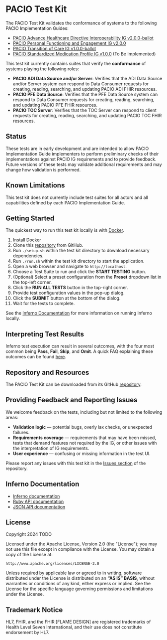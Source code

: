 # PACIO Test Kit

The PACIO Test Kit validates the conformance of systems to the following PACIO Implementation Guides:

* [PACIO Advance Healthcare Directive Interoperability IG v2.0.0-ballot](https://hl7.org/fhir/us/pacio-adi/2025Sep/)
* [PACIO Personal Functioning and Engagement IG v2.0.0](https://hl7.org/fhir/us/pacio-pfe/)
* [PACIO Transition of Care IG v1.0.0-ballot](https://hl7.org/fhir/us/pacio-toc/2025May/)
* [PACIO Standardized Medication Profile IG v1.0.0](https://hl7.org/fhir/us/smp/) (To Be Implemented)

This test kit currently contains suites that verify the **conformance** of systems playing the following roles:

* **PACIO ADI Data Source and/or Server**: Verifies that the ADI Data Source and/or Server system can respond to Data Consumer requests for creating, reading, searching, and updating PACIO ADI FHIR resources.
* **PACIO PFE Data Source**: Verifies that the PFE Data Source system can respond to Data Consumer requests for creating, reading, searching, and updating PACIO PFE FHIR resources.
* **PACIO TOC Server**: Verifies that the TOC Server can respond to client requests for creating, reading, searching, and updating PACIO TOC FHIR resources.

## Status

These tests are in early development and are intended to allow PACIO Implementation Guide implementers to perform preliminary checks of their implementations against PACIO IG requirements and to provide feedback. Future versions of these tests may validate additional requirements and may change how validation is performed.

## Known Limitations

This test kit does not currently include test suites for all actors and all capabilities defined by each PACIO Implementation Guide.

## Getting Started

The quickest way to run this test kit locally is with [Docker](https://www.docker.com/).

1. Install Docker
2. Clone this [repository](https://github.com/paciowg/pacio-test-kit) from GitHub.
3. Run `./setup.sh` within the test kit directory to download necessary dependencies.
4. Run `./run.sh` within the test kit directory to start the application.
5. Open a web browser and navigate to `http://localhost`.
6. Choose a Test Suite to run and click the **START TESTING** button.
7. (Optional) Select a preset configuration from the **Preset** dropdown list in the top-left corner.
8. Click the **RUN ALL TESTS** button in the top-right corner.
9. Provide test configuration values in the pop-up dialog.
10. Click the **SUBMIT** button at the bottom of the dialog.
11. Wait for the tests to complete.

See the [Inferno Documentation](https://inferno-framework.github.io/docs/getting-started-users.html#running-an-existing-test-kit) for more information on running Inferno locally.

## Interpreting Test Results

Inferno test execution can result in several outcomes, with the four most common being **Pass**, **Fail**, **Skip**, and **Omit**. A quick FAQ explaining these outcomes can be found [here](https://github.com/onc-healthit/onc-certification-g10-test-kit/wiki/FAQ#q-what-is-the-difference-between-skipped-test-and-omitted-test).

## Repository and Resources

The PACIO Test Kit can be downloaded from its GitHub [repository](https://github.com/paciowg/pacio-test-kit).

## Providing Feedback and Reporting Issues

We welcome feedback on the tests, including but not limited to the following areas:

* **Validation logic** — potential bugs, overly lax checks, or unexpected failures.
* **Requirements coverage** — requirements that may have been missed, tests that demand features not required by the IG, or other issues with the interpretation of IG requirements.
* **User experience** — confusing or missing information in the test UI.

Please report any issues with this test kit in the [Issues section](https://github.com/paciowg/pacio-test-kit/issues) of the repository.

## Inferno Documentation

- [Inferno documentation](https://inferno-framework.github.io/docs/)
- [Ruby API documentation](https://inferno-framework.github.io/inferno-core/docs/)
- [JSON API documentation](https://inferno-framework.github.io/inferno-core/api-docs/)

## License

Copyright 2024 TODO

Licensed under the Apache License, Version 2.0 (the "License"); you may not use this file except in compliance with the License.
You may obtain a copy of the License at:
```
http://www.apache.org/licenses/LICENSE-2.0
```

Unless required by applicable law or agreed to in writing, software distributed under the License is distributed on an **“AS IS” BASIS**, without warranties or conditions of any kind, either express or implied. See the License for the specific language governing permissions and limitations under the License.

## Trademark Notice

HL7, FHIR, and the FHIR [FLAME DESIGN] are registered trademarks of Health Level Seven International, and their use does not constitute endorsement by HL7.

